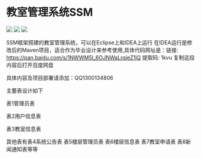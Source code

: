 # 教室管理系统SSM
![](https://img.shields.io/badge/SSM-%E6%95%99%E5%AE%A4%E7%AE%A1%E7%90%86%E7%B3%BB%E7%BB%9F-brightgreen)
![](https://img.shields.io/badge/%E6%AF%95%E4%B8%9A%E8%AE%BE%E8%AE%A1-Maven-brightgreen)
![](https://img.shields.io/badge/Eclipse-idea%20IDE-blue)

SSM框架搭建的教室管理系统，可以在Eclipse上和IDEA上运行
在IDEA运行是修改后的Maven项目，适合作为毕业设计来参考使用,具体代码网址是：链接: https://pan.baidu.com/s/1NWWM5I_6OJNWaLrqjeZ1jQ 提取码: 1kvu 复制这段内容后打开百度网盘

具体内容及项目部署请添加：QQ1300134806

主要表设计如下

表1管理员表

表2用户信息表

表3教室信息表

其他表有表4系统公告表 表5楼层管理员表 表6楼层信息表 表7教室申请表 表8新闻通知表等等
